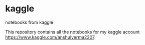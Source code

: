 # kaggle
notebooks from kaggle

This repository contains all the notebooks for my kaggle account https://www.kaggle.com/anshulverma2207.
